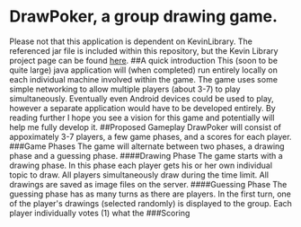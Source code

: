 # DrawPoker, a group drawing game.
Please not that this application is dependent on KevinLibrary.  The referenced jar file is included within this repository, but the Kevin Library project page can be found [here](https://github.com/flipturnapps/FlipTurnApps-KevinLibrary/ "KevinLibrary repo").
##A quick introduction
This (soon to be quite large) java application will (when completed) run entirely locally on each individual machine involved within the game. The game uses some simple networking to allow multiple players (about 3-7) to play simultaneously. Eventually even Android devices could be used to play, however a separate application would have to be developed entirely. By reading further I hope you see a vision for this game and potentially will help me fully develop it.
##Proposed Gameplay
DrawPoker will consist of appoximately 3-7 players, a few game phases, and a scores for each player.
###Game Phases
The game will alternate between two phases, a drawing phase and a guessing phase.
####Drawing Phase
The game starts with a drawing phase. In this phase each player gets his or her own individual topic to draw. All players simultaneously draw during the time limit. All drawings are saved as image files on the server.
####Guessing Phase
The guessing phase has as many turns as there are players. In the first turn, one of the player's drawings (selected randomly) is displayed to the group. Each player individually votes (1) what the 
###Scoring

